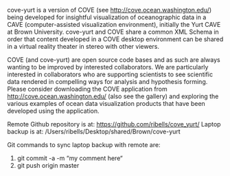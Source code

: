 cove-yurt is a version of COVE (see http://cove.ocean.washington.edu/) being developed for insightful visualization of oceanographic data in a CAVE (computer-assisted visualization environment), initially the Yurt CAVE at Brown University. cove-yurt and COVE share a common XML Schema in order that content developed in a COVE desktop environment can be shared in a virtual reality theater in stereo with other viewers.

COVE (and cove-yurt) are open source code bases and as such are always wanting to be improved by interested collaborators. We are particularly interested in collaborators who are supporting scientists to see scientific data rendered in compelling ways for analysis and hypothesis forming. Please consider downloading the COVE application from http://cove.ocean.washington.edu/ (also see the gallery) and exploring the various examples of ocean data visualization products that have been developed using the application.

Remote Github repository is at: https://github.com/ribells/cove_yurt/
Laptop backup is at: /Users/ribells/Desktop/shared/Brown/cove-yurt

Git commands to sync laptop backup with remote are:
1. git commit -a -m “my comment here“
2. git push origin master

